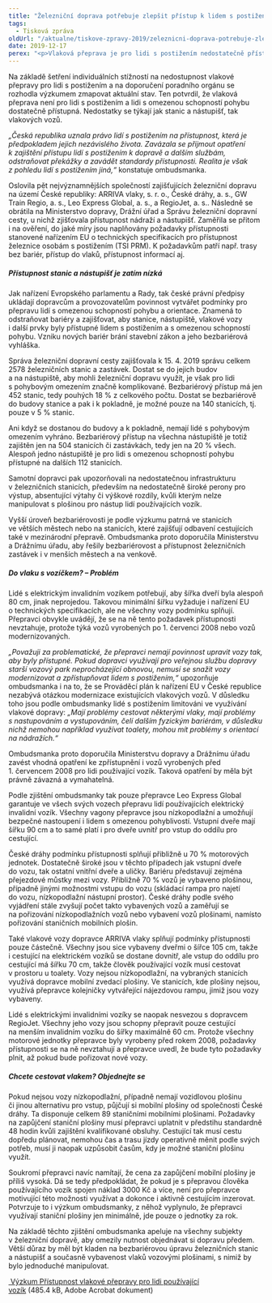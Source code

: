```yaml
---
title: "Železniční doprava potřebuje zlepšit přístup k lidem s postižením"
tags:
  - Tisková zpráva
oldUrl: "/aktualne/tiskove-zpravy-2019/zeleznicni-doprava-potrebuje-zlepsit-pristup-k-lidem-s-postizenim"
date: 2019-12-17
perex: "<p>Vlaková přeprava je pro lidi s postižením nedostatečně přístupná. Lidé používající vozík se na většinu nástupišť vůbec nedostanou, to samé platí o železničních stanicích a zastávkách. Ne všechny vlaky na českých železnicích mají dostatečně široké dveře vagonů, aby jimi projel elektrický vozík. Nedostatky jsou například i v poskytování informací o přepravě lidí s vozíkem. Právo lidí s postižením na přístupnost tak není naplňováno. Ombudsmanka doufá, že její zjištění přispějí ke změnám v drážní dopravě ve prospěch lidí s postižením.</p>"
---
```


<!-- imported from the old website -->

<p>Na základě šetření individuálních stížností na nedostupnost vlakové přepravy pro lidi s postižením a na doporučení poradního orgánu se rozhodla výzkumem zmapovat aktuální stav. Ten potvrdil, že vlaková přeprava není pro lidi s postižením a lidi s omezenou schopností pohybu dostatečně přístupná. Nedostatky se týkají jak stanic a nástupišť, tak vlakových vozů. </p> <p><i>„Česká republika uznala právo lidí s postižením na přístupnost, která je předpokladem jejich nezávislého života. Zavázala se přijmout opatření k zajištění přístupu lidí s postižením k dopravě a dalším službám, odstraňovat překážky a zavádět standardy přístupnosti. Realita je však z pohledu lidí s postižením jiná,“</i> konstatuje ombudsmanka. </p> <p>Oslovila pět nejvýznamnějších společností zajišťujících železniční dopravu na území České republiky: ARRIVA vlaky, s. r. o., České dráhy, a. s., GW Train Regio, a. s., Leo Express Global, a. s., a RegioJet, a. s.. Následně se obrátila na Ministerstvo dopravy, Drážní úřad a Správu železniční dopravní cesty, u nichž zjišťovala přístupnost nádraží a nástupišť. Zaměřila se přitom i na ověření, do jaké míry jsou naplňovány požadavky přístupnosti stanovené nařízením EU o technických specifikacích pro přístupnost železnice osobám s postižením (TSI PRM). K požadavkům patří např. trasy bez bariér, přístup do vlaků, přístupnost informací aj. </p> <h5>Přístupnost stanic a nástupišť je zatím nízká</h5> <p>Jak nařízení Evropského parlamentu a Rady, tak české právní předpisy ukládají dopravcům a provozovatelům povinnost vytvářet podmínky pro přepravu lidí s omezenou schopností pohybu a orientace. Znamená to odstraňovat bariéry a zajišťovat, aby stanice, nástupiště, vlakové vozy i další prvky byly přístupné lidem s postižením a s omezenou schopností pohybu. Vzniku nových bariér brání stavební zákon a jeho bezbariérová vyhláška.</p> <p>Správa železniční dopravní cesty zajišťovala k 15. 4. 2019 správu celkem 2578 železničních stanic a zastávek. Dostat se do jejich budov a na nástupiště, aby mohli železniční dopravu využít, je však pro lidi s pohybovým omezením značně komplikované. Bezbariérový přístup má jen 452 stanic, tedy pouhých 18 % z celkového počtu. Dostat se bezbariérově do budovy stanice a pak i k pokladně, je možné pouze na 140 stanicích, tj. pouze v 5 % stanic. </p> <p>Ani když se dostanou do budovy a k pokladně, nemají lidé s pohybovým omezením vyhráno. Bezbariérový přístup na všechna nástupiště je totiž zajištěn jen na 504 stanicích či zastávkách, tedy jen na 20 % všech. Alespoň jedno nástupiště je pro lidi s omezenou schopností pohybu přístupné na dalších 112 stanicích. </p> <p>Samotní dopravci pak upozorňovali na nedostatečnou infrastrukturu v železničních stanicích, především na nedostatečně široké perony pro výstup, absentující výtahy či výškové rozdíly, kvůli kterým nelze manipulovat s plošinou pro nástup lidí používajících vozík.</p> <p>Vyšší úroveň bezbariérovosti je podle výzkumu patrná ve stanicích ve větších městech nebo na stanicích, které zajišťují odbavení cestujících také v mezinárodní přepravě. Ombudsmanka proto doporučila Ministerstvu a Drážnímu úřadu, aby řešily bezbariérovost a přístupnost železničních zastávek i v menších městech a na venkově. </p> <h5>Do vlaku s vozíčkem? – Problém</h5> <p>Lidé s elektrickým invalidním vozíkem potřebují, aby šířka dveří byla alespoň 80 cm, jinak neprojedou. Takovou minimální šířku vyžaduje i nařízení EU o technických specifikacích, ale ne všechny vozy podmínku splňují. Přepravci obvykle uvádějí, že se na ně tento požadavek přístupnosti nevztahuje, protože týká vozů vyrobených po 1. červenci 2008 nebo vozů modernizovaných. </p> <p><i>„Považuji za problematické, že přepravci nemají povinnost upravit vozy tak, aby byly přístupné. Pokud dopravci využívají pro veřejnou službu dopravy starší vozový park neprocházející obnovou, nemusí se snažit vozy modernizovat a zpřístupňovat lidem s postižením,“</i> upozorňuje ombudsmanka i na to, že se Prováděcí plán k nařízení EU v České republice nezabývá otázkou modernizace existujících vlakových vozů. V důsledku toho jsou podle ombudsmanky lidé s postižením limitováni ve využívání vlakové dopravy: <i>„Mají problémy cestovat některými vlaky, mají problémy s nastupováním a vystupováním, čelí dalším fyzickým bariérám, v důsledku nichž nemohou například využívat toalety, mohou mít problémy s orientací na nádražích.“</i></p> <p>Ombudsmanka proto doporučila Ministerstvu dopravy a Drážnímu úřadu zavést vhodná opatření ke zpřístupnění i vozů vyrobených před 1. červencem 2008 pro lidi používající vozík. Taková opatření by měla být právně závazná a vymahatelná.</p> <p>Podle zjištění ombudsmanky tak pouze přepravce Leo Express Global garantuje ve všech svých vozech přepravu lidí používajících elektrický invalidní vozík. Všechny vagony přepravce jsou nízkopodlažní a umožňují bezpečné nastoupení i lidem s omezenou pohyblivostí. Vstupní dveře mají šířku 90 cm a to samé platí i pro dveře uvnitř pro vstup do oddílu pro cestující.</p> <p>České dráhy podmínku přístupnosti splňují přibližně u 70 % motorových jednotek. Dostatečně široké jsou v těchto případech jak vstupní dveře do vozu, tak ostatní vnitřní dveře a uličky. Bariéru představují zejména přejezdové můstky mezi vozy. Přibližně 70 % vozů je vybaveno plošinou, případně jinými možnostmi vstupu do vozu (skládací rampa pro najetí do vozu, nízkopodlažní nástupní prostor). České dráhy podle svého vyjádření stále zvyšují počet takto vybavených vozů a zaměřují se na pořizování nízkopodlažních vozů nebo vybavení vozů plošinami, namísto pořizování staničních mobilních plošin.</p> <p>Také vlakové vozy dopravce ARRIVA vlaky splňují podmínky přístupnosti pouze částečně. Všechny jsou sice vybaveny dveřmi o šířce 105 cm, takže i cestující na elektrickém vozíků se dostane dovnitř, ale vstup do oddílu pro cestující má šířku 70 cm, takže člověk používající vozík musí cestovat v prostoru u toalety. Vozy nejsou nízkopodlažní, na vybraných stanicích využívá dopravce mobilní zvedací plošiny. Ve stanicích, kde plošiny nejsou, využívá přepravce kolejničky vytvářející nájezdovou rampu, jimiž jsou vozy vybaveny.</p> <p>Lidé s elektrickými invalidními vozíky se naopak nesvezou s dopravcem RegioJet. Všechny jeho vozy jsou schopny přepravit pouze cestující na menším invalidním vozíku do šířky maximálně 60 cm. Protože všechny motorové jednotky přepravce byly vyrobeny před rokem 2008, požadavky přístupnosti se na ně nevztahují a přepravce uvedl, že bude tyto požadavky plnit, až pokud bude pořizovat nové vozy.</p> <h5>Chcete cestovat vlakem? Objednejte se</h5> <p>Pokud nejsou vozy nízkopodlažní, případně nemají vozidlovou plošinu či jinou alternativu pro vstup, půjčují si mobilní plošiny od společnosti České dráhy. Ta disponuje celkem 89 staničními mobilními plošinami. Požadavky na zapůjčení staniční plošiny musí přepravci uplatnit v předstihu standardně 48 hodin kvůli zajištění kvalifikované obsluhy. Cestující tak musí cestu dopředu plánovat, nemohou čas a trasu jízdy operativně měnit podle svých potřeb, musí ji naopak uzpůsobit časům, kdy je možné staniční plošinu využít.</p> <p>Soukromí přepravci navíc namítají, že cena za zapůjčení mobilní plošiny je příliš vysoká. Dá se tedy předpokládat, že pokud je s přepravou člověka používajícího vozík spojen náklad 3000 Kč a více, není pro přepravce motivující této možnosti využívat a dokonce i aktivně cestujícím inzerovat. Potvrzuje to i výzkum ombudsmanky, z něhož vyplynulo, že přepravci využívají staniční plošiny jen minimálně, jde pouze o jednotky za rok.</p><p> Na základě těchto zjištění ombudsmanka apeluje na všechny subjekty v železniční dopravě, aby omezily nutnost objednávat si dopravu předem. Větší důraz by měl být kladen na bezbariérovou úpravu železničních stanic a nástupišť a současně vybavenost vlaků vozovými plošinami, s nimiž by bylo jednoduché manipulovat.</p><p><a title="Otevření do nového okna" href="/uploads-import/CRPD/Vyzkumy/Vyzkum-vlaky-2019.pdf" target="_blank"> Výzkum Přístupnost vlakové přepravy pro lidi používající vozík</a> (485.4 kB, Adobe Acrobat dokument)</p>
